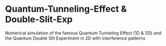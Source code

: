 # Quantum-Tunneling-Effect & Double-Slit-Exp
Numerical simulation of the famous Quantum Tunneling Effect (1D &amp; 2D) and the Quantum Double Slit Experiment in 2D with interference patterns

